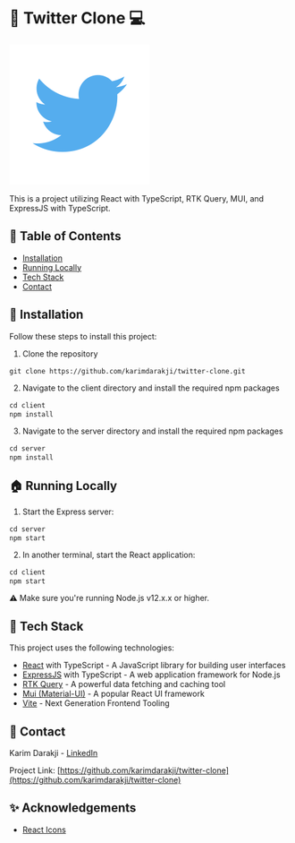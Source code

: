 # 🌟 Twitter Clone 💻

![Twitter](./client/public/twitter.png)

This is a project utilizing React with TypeScript, RTK Query, MUI, and ExpressJS with TypeScript.

## 📖 Table of Contents

- [Installation](#installation)
- [Running Locally](#running-locally)
- [Tech Stack](#tech-stack)
- [Contact](#contact)

## 🔧 Installation

Follow these steps to install this project:

1. Clone the repository

```
git clone https://github.com/karimdarakji/twitter-clone.git
```

2. Navigate to the client directory and install the required npm packages

```
cd client
npm install
```

3. Navigate to the server directory and install the required npm packages

```
cd server
npm install
```

## 🏠 Running Locally

1. Start the Express server:

```
cd server
npm start
```

2. In another terminal, start the React application:

```
cd client
npm start
```

⚠️ Make sure you're running Node.js v12.x.x or higher.

## 🔨 Tech Stack

This project uses the following technologies:

- [React](https://reactjs.org/) with TypeScript - A JavaScript library for building user interfaces
- [ExpressJS](https://expressjs.com/) with TypeScript - A web application framework for Node.js
- [RTK Query](https://redux-toolkit.js.org/rtk-query/overview) - A powerful data fetching and caching tool
- [Mui (Material-UI)](https://mui.com/) - A popular React UI framework
- [Vite](https://vitejs.dev/) - Next Generation Frontend Tooling

## 📮 Contact

Karim Darakji - [LinkedIn](https://www.linkedin.com/in/karim-darakji-b08515177/)

Project Link: [https://github.com/karimdarakji/twitter-clone](https://github.com/karimdarakji/twitter-clone)

## ✨ Acknowledgements

- [React Icons](https://react-icons.github.io/react-icons/)
